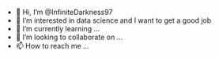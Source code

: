 - 👋 Hi, I’m @InfiniteDarkness97
- 👀 I’m interested in data science and I want to get a good job 
- 🌱 I’m currently learning ...
- 💞️ I’m looking to collaborate on ...
- 📫 How to reach me ...

<!---
InfiniteDarkness97/InfiniteDarkness97 is a ✨ special ✨ repository because its `README.md` (this file) appears on your GitHub profile.
You can click the Preview link to take a look at your changes.
--->
